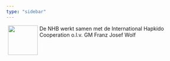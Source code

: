 ```yaml
---
type: "sidebar"
---
```

<a href="https://hapkido-international.eu/?lang=en"><img style="padding: 0 5px; float: left;" width="80" height="80" src="/images/logo_ihc.jpeg"></a>
De NHB werkt samen met de International Hapkido Cooperation o.l.v. GM Franz Josef Wolf